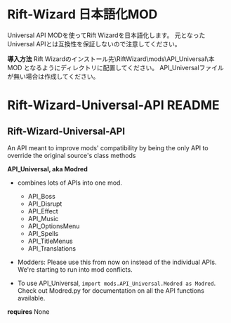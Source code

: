 # Rift-Wizard 日本語化MOD
Universal API MODを使ってRift Wizardを日本語化します。
元となったUniversal APIとは互換性を保証しないので注意してください。

**導入方法**
Rift Wizardのインストール先\RiftWizard\mods\API_Universal\本MOD
となるようにディレクトリに配置してください。
API_Universalファイルが無い場合は作成してください。


# Rift-Wizard-Universal-API README
## Rift-Wizard-Universal-API
An API meant to improve mods' compatibility by being the only API to override the original source's class methods

**API_Universal, aka Modred**
- combines lots of APIs into one mod.
    - API_Boss
    - API_Disrupt
    - API_Effect
    - API_Music
    - API_OptionsMenu
    - API_Spells
    - API_TitleMenus
    - API_Translations

- Modders: Please use this from now on instead of the individual APIs. We're starting to run into mod conflicts.
- To use API_Universal, `import mods.API_Universal.Modred as Modred`. Check out Modred.py for documentation on all the API functions available.

**requires**
None
